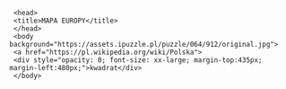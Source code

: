 <!doctype html>
<html>
	
     <head>
	 <title>MAPA EUROPY</title>
     </head>
     <body background="https://assets.ipuzzle.pl/puzzle/064/912/original.jpg">
	 <a href="https://pl.wikipedia.org/wiki/Polska">
	 <div style="opacity: 0; font-size: xx-large; margin-top:435px; margin-left:480px;">kwadrat</div>
	 </body>
</html>
